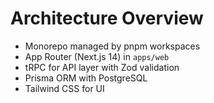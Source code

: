 # Architecture Overview

- Monorepo managed by pnpm workspaces
- App Router (Next.js 14) in `apps/web`
- tRPC for API layer with Zod validation
- Prisma ORM with PostgreSQL
- Tailwind CSS for UI

